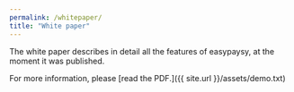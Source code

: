 ```yaml
---
permalink: /whitepaper/
title: "White paper"
---
```


The white paper describes in detail all the features of easypaysy, at the moment it was published.

For more information, please [read the PDF.]({{ site.url }}/assets/demo.txt)
